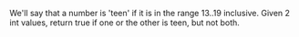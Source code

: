 We'll say that a number is 'teen' if it is in the range 13..19 inclusive. Given 2 int values, return true if one or the other is teen, but not both.
